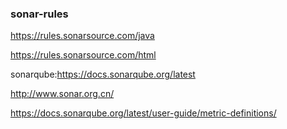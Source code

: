 ### sonar-rules 

https://rules.sonarsource.com/java

https://rules.sonarsource.com/html

sonarqube:https://docs.sonarqube.org/latest

http://www.sonar.org.cn/

https://docs.sonarqube.org/latest/user-guide/metric-definitions/